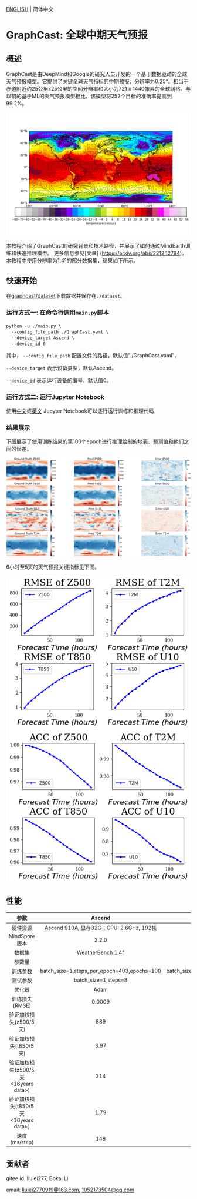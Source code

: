 [ENGLISH](README.md) | 简体中文

# GraphCast: 全球中期天气预报

## 概述

GraphCast是由DeepMind和Google的研究人员开发的一个基于数据驱动的全球天气预报模型。它提供了关键全球天气指标的中期预报，分辨率为0.25°。相当于赤道附近约25公里x25公里的空间分辨率和大小为721 x 1440像素的全球网格。与以前的基于ML的天气预报模型相比，该模型将252个目标的准确率提高到99.2%。

![winde_quiver](images/wind_quiver_0.25.png)

本教程介绍了GraphCast的研究背景和技术路径，并展示了如何通过MindEarth训练和快速推理模型。 更多信息参见[文章] (https://arxiv.org/abs/2212.12794)。本教程中使用分辨率为1.4°的部分数据集，结果如下所示。

## 快速开始

在[graphcast/dataset](https://download.mindspore.cn/mindscience/mindearth/dataset/WeatherBench_1.4_69/)下载数据并保存在`./dataset`。

### 运行方式一: 在命令行调用`main.py`脚本

```shell
python -u ./main.py \
  --config_file_path ./GraphCast.yaml \
  --device_target Ascend \
  --device_id 0
```

其中，
`--config_file_path` 配置文件的路径，默认值"./GraphCast.yaml"。

`--device_target` 表示设备类型，默认Ascend。

`--device_id` 表示运行设备的编号，默认值0。

### 运行方式二: 运行Jupyter Notebook

使用[中文](https://gitee.com/mindspore/mindscience/raw/master/MindEarth/applications/medium-range/graphcast/graphcast_CN.ipynb)或[英文](https://gitee.com/mindspore/mindscience/raw/master/MindEarth/applications/medium-range/graphcast/graphcast.ipynb) Jupyter Notebook可以逐行运行训练和推理代码

### 结果展示

下图展示了使用训练结果的第100个epoch进行推理绘制的地表、预测值和他们之间的误差。

![epoch100](images/key_info_comparison.png)

6小时至5天的天气预报关键指标见下图。

![image_earth](images/Eval_RMSE_epoch100.png)
![image_earth](images/Eval_ACC_epoch100.png)

## 性能

|        参数         |        Ascend               |    GPU       |
|:----------------------:|:--------------------------:|:---------------:|
|     硬件资源         |     Ascend 910A, 显存32G；CPU: 2.6GHz, 192核      |      NVIDIA V100 显存32G       |
|     MindSpore版本   |        2.2.0             |      2.2.0       |
|        数据集      |        [WeatherBench 1.4°](https://download.mindspore.cn/mindscience/mindearth/dataset/WeatherBench_1.4_69/)               |       [WeatherBench 1.4°](https://download.mindspore.cn/mindscience/mindearth/dataset/WeatherBench_1.4_69/)      |
|        参数量      |                       |             |
|        训练参数      |        batch_size=1,steps_per_epoch=403,epochs=100               |       batch_size=1,steps_per_epoch=403,epochs=100      |
|        测试参数      |        batch_size=1,steps=8               |       batch_size=1,steps=8      |
|        优化器      |        Adam               |       Adam      |
|        训练损失(RMSE)      |        0.0009               |       0.0009      |
|        验证加权损失(z500/5天)      |           889            |       870    |
|        验证加权损失(t850/5天)      |           3.97            |       3.86    |
|        验证加权损失(z500/5天 <16years data>)      |           314            |           |
|        验证加权损失(t850/5天 <16years data>)      |           1.79            |          |
|        速度(ms/step)          |     148        |    226  |

## 贡献者

gitee id: liulei277, Bokai Li

email: liulei2770919@163.com, 1052173504@qq.com